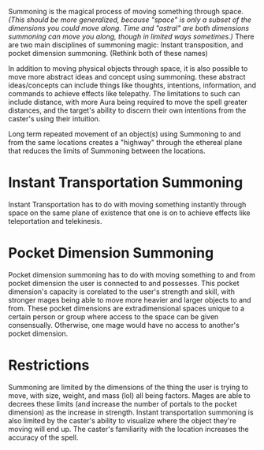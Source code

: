 Summoning is the magical process of moving something through space. *(This should be more generalized, because "space" is only a subset of the dimensions you could move along. Time and "astral" are both dimensions summoning can move you along, though in limited ways sometimes.)* There are two main disciplines of summoning magic: Instant transposition, and pocket dimension summoning. (Rethink both of these names)

In addition to moving physical objects through space, it is also possible to move more abstract ideas and concept using summoning. these abstract ideas/concepts can include things like thoughts, intentions, information, and commands to achieve effects like telepathy. The limitations to such can include distance, with more Aura being required to move the spell greater distances, and the target's ability to discern their own intentions from the caster's using their intuition.

Long term repeated movement of an object(s) using Summoning to and from the same locations creates a "highway" through the ethereal plane that reduces the limits of Summoning between the locations.
# Instant Transportation Summoning
Instant Transportation has to do with moving something instantly through space on the same plane of existence that one is on to achieve effects like teleportation and telekinesis.
# Pocket Dimension Summoning
Pocket dimension summoning has to do with moving something to and from pocket dimension the user is connected to and possesses. This pocket dimension's capacity is corelated to the user's strength and skill, with stronger mages being able to move more heavier and larger objects to and from. These pocket dimensions are extradimensional spaces unique to a certain person or group where access to the space can be given consensually. Otherwise, one mage would have no access to another's pocket dimension.
# Restrictions
Summoning are limited by the dimensions of the thing the user is trying to move, with size, weight, and mass (lol) all being factors. Mages are able to decrees these limits (and increase the number of portals to the pocket dimension) as the increase in strength. Instant transportation summoning is also limited by the caster's ability to visualize where the object they're moving will end up. The caster's familiarity with the location increases the accuracy of the spell.